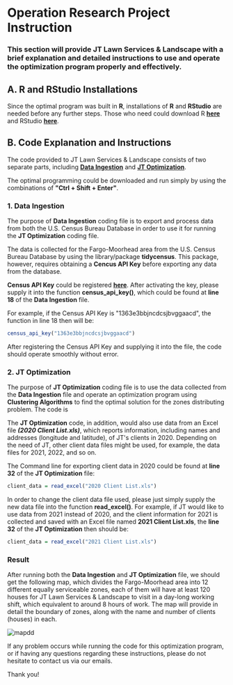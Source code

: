 # Operation Research Project Instruction

### This section will provide JT Lawn Services & Landscape with a brief explanation and detailed instructions to use and operate the optimization program properly and effectively. 

## A. R and RStudio Installations
Since the optimal program was built in **R**, installations of **R** and **RStudio** are needed before any further steps. Those who need could download R **[here](https://cran.r-project.org/)** and RStudio **[here](https://posit.co/download/rstudio-desktop/)**. 

## B. Code Explanation and Instructions

The code provided to JT Lawn Services & Landscape consists of two separate parts, including **[Data Ingestion](https://github.com/ctran93/Operation-Research/blob/main/clean/Data%20Ingestion.Rmd)** and **[JT Optimization](https://github.com/ctran93/Operation-Research/blob/main/clean/JT%20Optimization.Rmd)**. 

The optimal programming could be downloaded and run simply by using the combinations of **"Ctrl + Shift + Enter"**.

### 1. Data Ingestion

The purpose of **Data Ingestion** coding file is to export and process data from both the U.S. Census Bureau Database in order to use it for running the **JT Optimization** coding file. 

The data is collected for the Fargo-Moorhead area from the U.S. Census Bureau Database by using the library/package **tidycensus**. This package, however, requires obtaining a **Cencus API Key** before exporting any data from the database. 

**Census API Key** could be registered **[here](http://api.census.gov/data/key_signup.html)**. After activating the key, please supply it into the function **census_api_key()**, which could be found at **line 18** of the **Data Ingestion** file. 

For example, if the Census API Key is "1363e3bbjncdcsjbvggaacd", the function in line 18 then will be:

```r
census_api_key("1363e3bbjncdcsjbvggaacd")
```

After registering the Census API Key and supplying it into the file, the code should operate smoothly without error. 

### 2. JT Optimization

The purpose of **JT Optimization** coding file is to use the data collected from the **Data Ingestion** file and operate an optimization program using **Clustering Algorithms** to find the optimal solution for the zones distributing problem. The code is 

The **JT Optimization** code, in addition, would also use data from an Excel file ***(2020 Client List.xls)***, which reports information, including names and addresses (longitude and latitude), of JT's clients in 2020. Depending on the need of JT, other client data files might be used, for example, the data files for 2021, 2022, and so on.  

The Command line for exporting client data in 2020 could be found at **line 32** of the **JT Optimization** file:

```r
client_data = read_excel("2020 Client List.xls")
```

In order to change the client data file used, please just simply supply the new data file into the function **read_excel()**. For example, if JT would like to use data from 2021 instead of 2020, and the client information for 2021 is collected and saved with an Excel file named **2021 Client List.xls**, the **line 32** of the **JT Optimization** then should be:

```r
client_data = read_excel("2021 Client List.xls")
```

### Result

After running both the **Data Ingestion** and **JT Optimization** file, we should get the following map, which divides the Fargo-Moorhead area into 12 different equally serviceable zones, each of them will have at least 120 houses for JT Lawn Services & Landscape to visit in a day-long working shift, which equivalent to around 8 hours of work. The map will provide in detail the boundary of zones, along with the name and number of clients (houses) in each.  

![mapdd](https://user-images.githubusercontent.com/114312864/206946728-58468630-cf1b-423a-88de-d4505307afa2.png)

If any problem occurs while running the code for this optimization program, or if having any questions regarding these instructions, please do not hesitate to contact us via our emails. 

Thank you! 




